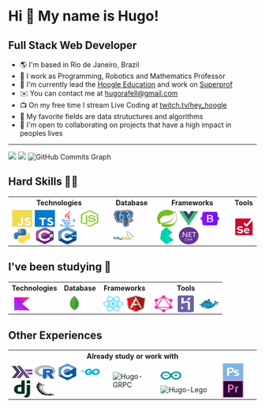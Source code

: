 # Hi 👋 My name is Hugo!

## Full Stack Web Developer
 
 <!-- I'm 21 years old and I code since I was 15. I started in competitive programming and  -->
 
 * 🌎 I'm based in Rio de Janeiro, Brazil
 * 🚀 I work as Programming, Robotics and Mathematics Professor
 * 💼 I'm currently lead the [Hoogle Education](https://www.linkedin.com/company/hoogle) and work on [Superprof](https://www.linkedin.com/company/superprof)
 * ✉️ You can contact me at [hugorafell@gmail.com](mailto:hugorafell@gmail.com)
 * 📺 On my free time I stream Live Coding at [twitch.tv/hey_hoogle](https://www.twitch.tv/hey_hoogle)
 * 🧠 My favorite fields are data strutuctures and algorithms
 * 🤝 I'm open to collaborating on projects that have a high impact in peoples lives
 
 <hr>
 
 <div style="align = center" >
  <img height="150em" src="https://github-readme-stats.vercel.app/api?username=hgrafa&show_icons=true&theme=tokyonight&include_all_commits=true&count_private=true&hide=stars&hide_border=true"/>
  <!-- <img height="140em" src="https://github-readme-stats.vercel.app/api/top-langs/?username=hgrafa&layout=compact&langs_count=7&theme=tokyonight&exclude_repo=beecrowd-solutions&hide_border=true&hide=makefile"/> -->
  <img height="150em" src="http://github-readme-streak-stats.herokuapp.com?user=hgrafa&theme=tokyonight&hide_border=true&fire=FF00E9" />
  <img height="287em" src="https://activity-graph.herokuapp.com/graph?username=hgrafa&theme=github&hide_border=true&bg_color=1A1B27&color=628FDA&line=2BAEAE&point=FE00E8&custom_title=Hugo%20Rafael's%20Commits%20Graph" alt="GitHub Commits Graph" /> 
</div>

## Hard Skills 🧑‍💻

<div style="display: inline_block; align = center">
  <table>
    <tr>
      <th> Technologies</th>
      <th> Database </th>
      <th> Frameworks </th>
      <th> Tools </th>
    </tr>
    <tr>
      <td> 
        <img align="center" alt="Hugo-JS" height="35" width="42" src="https://raw.githubusercontent.com/devicons/devicon/master/icons/javascript/javascript-plain.svg">
        <img align="center" alt="Hugo-Typescript" height="35" width="42" src="https://raw.githubusercontent.com/devicons/devicon/master/icons/typescript/typescript-plain.svg">
        <img align="center" alt="Hugo-Java" height="35" width="42" src="https://raw.githubusercontent.com/devicons/devicon/master/icons/java/java-original.svg">
        <img align="center" alt="Hugo-NodeJs" height="35" width="42" src="https://raw.githubusercontent.com/devicons/devicon/master/icons/nodejs/nodejs-original.svg">
        <img align="center" alt="Hugo-Python" height="35" width="42" src="https://raw.githubusercontent.com/devicons/devicon/master/icons/python/python-original.svg">
        <img align="center" alt="Hugo-C#" height="35" width="42" src="https://raw.githubusercontent.com/devicons/devicon/master/icons/csharp/csharp-original.svg">   
        <img align="center" alt="Hugo-Cplusplus" height="35" width="42" src="https://raw.githubusercontent.com/devicons/devicon/master/icons/cplusplus/cplusplus-original.svg"> 
      </td>
      <td> 
        <img align="center" alt="Hugo-PostreSQL" height="35" width="42" src="https://raw.githubusercontent.com/devicons/devicon/master/icons/postgresql/postgresql-original.svg">
        <img align="center" alt="Hugo-MySQL" height="35" width="42" src="https://raw.githubusercontent.com/devicons/devicon/master/icons/mysql/mysql-original-wordmark.svg">
      </td>
      <td>
          <img align="center" alt="Hugo-Springboot" height="35" width="40" src="https://raw.githubusercontent.com/devicons/devicon/master/icons/spring/spring-original.svg">
        <img align="center" alt="Hugo-Vuejs" height="35" width="40" src="https://raw.githubusercontent.com/devicons/devicon/master/icons/vuejs/vuejs-original.svg">
           <img align="center" alt="Hugo-Bootstrap" height="35" width="40" src="https://raw.githubusercontent.com/devicons/devicon/master/icons/bootstrap/bootstrap-original.svg">
            <img align="center" alt="Hugo-Bulma" height="35" width="40" src="https://raw.githubusercontent.com/devicons/devicon/master/icons/bulma/bulma-plain.svg">
            <img align="center" alt="Hugo-dotnetcore" height="35" width="40" src="https://raw.githubusercontent.com/devicons/devicon/master/icons/dotnetcore/dotnetcore-original.svg">
      </td>
      <td>
          <img align="center" alt="Hugo-Selenium" height="35" width="40" src="https://raw.githubusercontent.com/devicons/devicon/master/icons/selenium/selenium-original.svg">
      </td>
    </tr>
 </table> 
 
  
</div>
 
 ## I've been studying 🚀
 
  <table>
    <tr>
      <th> Technologies </th>
      <th> Database </th>
      <th> Frameworks </th>
      <th> Tools </th>
    </tr>
    <tr>
      <td>
       <img align="center" alt="Hugo-Kotlin" height="35" width="42" src="https://raw.githubusercontent.com/devicons/devicon/master/icons/kotlin/kotlin-original.svg">
      </td>
      <td>
        <img align="center" alt="Hugo-MongoDB" height="35" width="42" src="https://raw.githubusercontent.com/devicons/devicon/master/icons/mongodb/mongodb-original.svg">
      </td>
      <td>
        <img align="center" alt="Hugo-React" height="35" width="42" src="https://raw.githubusercontent.com/devicons/devicon/master/icons/react/react-original.svg">
        <img align="center" alt="Hugo-NodeJs" height="35" width="42" src="https://raw.githubusercontent.com/devicons/devicon/master/icons/angularjs/angularjs-original.svg">
      </td>
      <td>
        <img align="center" alt="Hugo-GraphQL" height="35" width="42" src="https://raw.githubusercontent.com/devicons/devicon/master/icons/graphql/graphql-plain.svg">
        <img align="center" alt="Hugo-Heroku" height="35" width="42" src="https://raw.githubusercontent.com/devicons/devicon/master/icons/heroku/heroku-plain.svg">
        <img align="center" alt="Hugo-Docker" height="35" width="42" src="https://raw.githubusercontent.com/devicons/devicon/master/icons/docker/docker-original.svg">
      </td>
    </tr>
  </table>
  
## Other Experiences
 
<table>
<th colspan="4"> Already study or work with </th>
<tr> 
  <td> 
    <img align="center" alt="Hugo-Haskell" height="35" width="42" src="https://raw.githubusercontent.com/devicons/devicon/master/icons/haskell/haskell-original.svg">
    <img align="center" alt="Hugo-R" height="35" width="42" src="https://raw.githubusercontent.com/devicons/devicon/master/icons/r/r-original.svg">
     <img align="center" alt="Hugo-C" height="35" width="42" src="https://raw.githubusercontent.com/devicons/devicon/master/icons/c/c-original.svg">
      <img align="center" alt="Hugo-Go" height="35" width="42" src="https://raw.githubusercontent.com/devicons/devicon/master/icons/go/go-original-wordmark.svg">
       <img align="center" alt="Hugo-Django" height="35" width="42" src="https://raw.githubusercontent.com/devicons/devicon/master/icons/django/django-plain.svg">
        <img align="center" alt="Hugo-Django" height="35" width="42" src="https://raw.githubusercontent.com/devicons/devicon/master/icons/flask/flask-original.svg"icons/flask/flask-original.svg">
  </td>
  <td>
   <img align="center" alt="Hugo-GRPC" width="70" src="https://cncf-branding.netlify.app/img/projects/grpc/horizontal/color/grpc-horizontal-color.png">
  </td>
  <td>
    <img align="center" alt="Hugo-Arduino" height="35" width="42" src="https://raw.githubusercontent.com/devicons/devicon/master/icons/arduino/arduino-original.svg">
    <img align="center" alt="Hugo-Lego" height="35" src="https://upload.wikimedia.org/wikipedia/commons/thumb/2/24/LEGO_logo.svg/2048px-LEGO_logo.svg.png">
  </td>
  <td>
   <img align="center" alt="Hugo-PS" height="35" width="42" src="https://raw.githubusercontent.com/devicons/devicon/master/icons/photoshop/photoshop-plain.svg">
    <img align="center" alt="Hugo-Pr" height="35" width="42" src="https://raw.githubusercontent.com/devicons/devicon/master/icons/premierepro/premierepro-original.svg">
  </td>
</tr>
</table>
